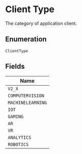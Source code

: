 
# Client Type

The category of application client.

## Enumeration

`ClientType`

## Fields

| Name |
|  --- |
| `V2_X` |
| `COMPUTERVISION` |
| `MACHINELEARNING` |
| `IOT` |
| `GAMING` |
| `AR` |
| `VR` |
| `ANALYTICS` |
| `ROBOTICS` |

